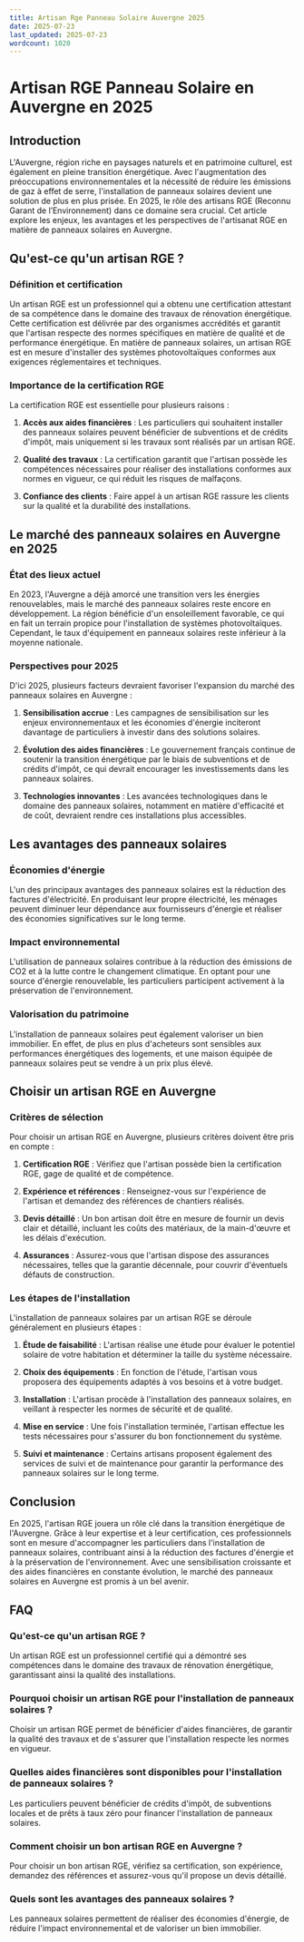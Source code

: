 ```yaml
---
title: Artisan Rge Panneau Solaire Auvergne 2025
date: 2025-07-23
last_updated: 2025-07-23
wordcount: 1020
---
```


# Artisan RGE Panneau Solaire en Auvergne en 2025

## Introduction

L'Auvergne, région riche en paysages naturels et en patrimoine culturel, est également en pleine transition énergétique. Avec l'augmentation des préoccupations environnementales et la nécessité de réduire les émissions de gaz à effet de serre, l'installation de panneaux solaires devient une solution de plus en plus prisée. En 2025, le rôle des artisans RGE (Reconnu Garant de l’Environnement) dans ce domaine sera crucial. Cet article explore les enjeux, les avantages et les perspectives de l'artisanat RGE en matière de panneaux solaires en Auvergne.

## Qu'est-ce qu'un artisan RGE ?

### Définition et certification

Un artisan RGE est un professionnel qui a obtenu une certification attestant de sa compétence dans le domaine des travaux de rénovation énergétique. Cette certification est délivrée par des organismes accrédités et garantit que l'artisan respecte des normes spécifiques en matière de qualité et de performance énergétique. En matière de panneaux solaires, un artisan RGE est en mesure d'installer des systèmes photovoltaïques conformes aux exigences réglementaires et techniques.

### Importance de la certification RGE

La certification RGE est essentielle pour plusieurs raisons :

1. **Accès aux aides financières** : Les particuliers qui souhaitent installer des panneaux solaires peuvent bénéficier de subventions et de crédits d'impôt, mais uniquement si les travaux sont réalisés par un artisan RGE.
   
2. **Qualité des travaux** : La certification garantit que l'artisan possède les compétences nécessaires pour réaliser des installations conformes aux normes en vigueur, ce qui réduit les risques de malfaçons.

3. **Confiance des clients** : Faire appel à un artisan RGE rassure les clients sur la qualité et la durabilité des installations.

## Le marché des panneaux solaires en Auvergne en 2025

### État des lieux actuel

En 2023, l'Auvergne a déjà amorcé une transition vers les énergies renouvelables, mais le marché des panneaux solaires reste encore en développement. La région bénéficie d'un ensoleillement favorable, ce qui en fait un terrain propice pour l'installation de systèmes photovoltaïques. Cependant, le taux d'équipement en panneaux solaires reste inférieur à la moyenne nationale.

### Perspectives pour 2025

D'ici 2025, plusieurs facteurs devraient favoriser l'expansion du marché des panneaux solaires en Auvergne :

1. **Sensibilisation accrue** : Les campagnes de sensibilisation sur les enjeux environnementaux et les économies d'énergie inciteront davantage de particuliers à investir dans des solutions solaires.

2. **Évolution des aides financières** : Le gouvernement français continue de soutenir la transition énergétique par le biais de subventions et de crédits d'impôt, ce qui devrait encourager les investissements dans les panneaux solaires.

3. **Technologies innovantes** : Les avancées technologiques dans le domaine des panneaux solaires, notamment en matière d'efficacité et de coût, devraient rendre ces installations plus accessibles.

## Les avantages des panneaux solaires

### Économies d'énergie

L'un des principaux avantages des panneaux solaires est la réduction des factures d'électricité. En produisant leur propre électricité, les ménages peuvent diminuer leur dépendance aux fournisseurs d'énergie et réaliser des économies significatives sur le long terme.

### Impact environnemental

L'utilisation de panneaux solaires contribue à la réduction des émissions de CO2 et à la lutte contre le changement climatique. En optant pour une source d'énergie renouvelable, les particuliers participent activement à la préservation de l'environnement.

### Valorisation du patrimoine

L'installation de panneaux solaires peut également valoriser un bien immobilier. En effet, de plus en plus d'acheteurs sont sensibles aux performances énergétiques des logements, et une maison équipée de panneaux solaires peut se vendre à un prix plus élevé.

## Choisir un artisan RGE en Auvergne

### Critères de sélection

Pour choisir un artisan RGE en Auvergne, plusieurs critères doivent être pris en compte :

1. **Certification RGE** : Vérifiez que l'artisan possède bien la certification RGE, gage de qualité et de compétence.

2. **Expérience et références** : Renseignez-vous sur l'expérience de l'artisan et demandez des références de chantiers réalisés.

3. **Devis détaillé** : Un bon artisan doit être en mesure de fournir un devis clair et détaillé, incluant les coûts des matériaux, de la main-d'œuvre et les délais d'exécution.

4. **Assurances** : Assurez-vous que l'artisan dispose des assurances nécessaires, telles que la garantie décennale, pour couvrir d'éventuels défauts de construction.

### Les étapes de l'installation

L'installation de panneaux solaires par un artisan RGE se déroule généralement en plusieurs étapes :

1. **Étude de faisabilité** : L'artisan réalise une étude pour évaluer le potentiel solaire de votre habitation et déterminer la taille du système nécessaire.

2. **Choix des équipements** : En fonction de l'étude, l'artisan vous proposera des équipements adaptés à vos besoins et à votre budget.

3. **Installation** : L'artisan procède à l'installation des panneaux solaires, en veillant à respecter les normes de sécurité et de qualité.

4. **Mise en service** : Une fois l'installation terminée, l'artisan effectue les tests nécessaires pour s'assurer du bon fonctionnement du système.

5. **Suivi et maintenance** : Certains artisans proposent également des services de suivi et de maintenance pour garantir la performance des panneaux solaires sur le long terme.

## Conclusion

En 2025, l'artisan RGE jouera un rôle clé dans la transition énergétique de l'Auvergne. Grâce à leur expertise et à leur certification, ces professionnels sont en mesure d'accompagner les particuliers dans l'installation de panneaux solaires, contribuant ainsi à la réduction des factures d'énergie et à la préservation de l'environnement. Avec une sensibilisation croissante et des aides financières en constante évolution, le marché des panneaux solaires en Auvergne est promis à un bel avenir.

## FAQ

### Qu'est-ce qu'un artisan RGE ?

Un artisan RGE est un professionnel certifié qui a démontré ses compétences dans le domaine des travaux de rénovation énergétique, garantissant ainsi la qualité des installations.

### Pourquoi choisir un artisan RGE pour l'installation de panneaux solaires ?

Choisir un artisan RGE permet de bénéficier d'aides financières, de garantir la qualité des travaux et de s'assurer que l'installation respecte les normes en vigueur.

### Quelles aides financières sont disponibles pour l'installation de panneaux solaires ?

Les particuliers peuvent bénéficier de crédits d'impôt, de subventions locales et de prêts à taux zéro pour financer l'installation de panneaux solaires.

### Comment choisir un bon artisan RGE en Auvergne ?

Pour choisir un bon artisan RGE, vérifiez sa certification, son expérience, demandez des références et assurez-vous qu'il propose un devis détaillé.

### Quels sont les avantages des panneaux solaires ?

Les panneaux solaires permettent de réaliser des économies d'énergie, de réduire l'impact environnemental et de valoriser un bien immobilier.